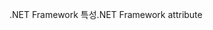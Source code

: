 <span data-ttu-id="43d0f-101">.NET Framework 특성</span><span class="sxs-lookup"><span data-stu-id="43d0f-101">.NET Framework attribute</span></span>